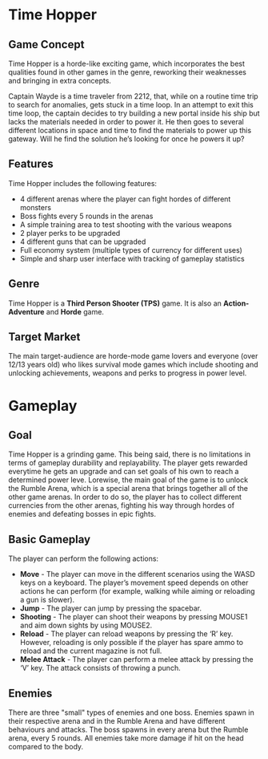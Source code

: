 # Time Hopper

## Game Concept

Time Hopper is a horde-like exciting game, which incorporates the best qualities found in other games in the genre, reworking their weaknesses and bringing in extra concepts.

Captain Wayde is a time traveler from 2212, that, while on a routine time trip to search for anomalies, gets stuck in a time loop. In an attempt to exit this time loop, the captain decides to try building a new portal inside his ship but lacks the materials needed in order to power it. He then goes to several different locations in space and time to find the materials to power up this gateway. Will he find the solution he’s looking for once he powers it up?

## Features

Time Hopper includes the following features:

- 4 different arenas where the player can fight hordes of different monsters
- Boss fights every 5 rounds in the arenas
- A simple training area to test shooting with the various weapons
- 2 player perks to be upgraded
- 4 different guns that can be upgraded
- Full economy system (multiple types of currency for different uses)
- Simple and sharp user interface with tracking of gameplay statistics

## Genre

Time Hopper is a **Third Person Shooter (TPS)** game. It is also an **Action-Adventure** and **Horde** game.

## Target Market

The main target-audience are horde-mode game lovers and everyone (over 12/13 years old) who likes survival mode games which include shooting and unlocking achievements, weapons and perks to progress in power level.

# Gameplay

## Goal

Time Hopper is a grinding game. This being said, there is no limitations in terms of gameplay durability and replayability. The player gets rewarded everytime he gets an upgrade and can set goals of his own to reach a determined power leve. Lorewise, the main goal of the game is to unlock the Rumble Arena, which is a special arena that brings together all of the other game arenas. In order to do so, the player has to collect different currencies from the other arenas, fighting his way through hordes of enemies and defeating bosses in epic fights.

## Basic Gameplay

The player can perform the following actions:

- **Move** - The player can move in the different scenarios using the WASD keys on a keyboard. The player’s movement speed depends on other actions he can perform (for example, walking while aiming or reloading a gun is slower).
- **Jump** - The player can jump by pressing the spacebar.
- **Shooting** - The player can shoot their weapons by pressing MOUSE1 and aim down sights by using MOUSE2.
- **Reload** - The player can reload weapons by pressing the ‘R’ key. However, reloading is only possible if the player has spare ammo to reload and the current magazine is not full.
- **Melee Attack** - The player can perform a melee attack by pressing the ‘V’ key. The attack consists of throwing a punch.

## Enemies

There are three "small" types of enemies and one boss. Enemies spawn in their respective arena and in the Rumble Arena and have different behaviours and attacks. The boss spawns in every arena but the Rumble arena, every 5 rounds. All enemies take more damage if hit on the head compared to the body.
